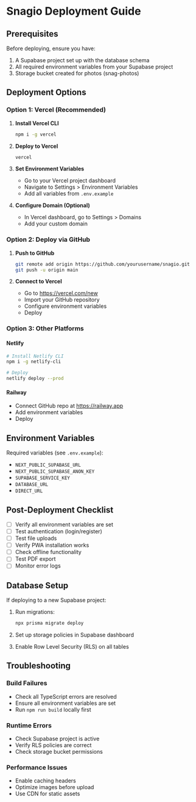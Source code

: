 # Snagio Deployment Guide

## Prerequisites

Before deploying, ensure you have:
1. A Supabase project set up with the database schema
2. All required environment variables from your Supabase project
3. Storage bucket created for photos (snag-photos)

## Deployment Options

### Option 1: Vercel (Recommended)

1. **Install Vercel CLI**
   ```bash
   npm i -g vercel
   ```

2. **Deploy to Vercel**
   ```bash
   vercel
   ```

3. **Set Environment Variables**
   - Go to your Vercel project dashboard
   - Navigate to Settings > Environment Variables
   - Add all variables from `.env.example`

4. **Configure Domain (Optional)**
   - In Vercel dashboard, go to Settings > Domains
   - Add your custom domain

### Option 2: Deploy via GitHub

1. **Push to GitHub**
   ```bash
   git remote add origin https://github.com/yourusername/snagio.git
   git push -u origin main
   ```

2. **Connect to Vercel**
   - Go to https://vercel.com/new
   - Import your GitHub repository
   - Configure environment variables
   - Deploy

### Option 3: Other Platforms

#### Netlify
```bash
# Install Netlify CLI
npm i -g netlify-cli

# Deploy
netlify deploy --prod
```

#### Railway
- Connect GitHub repo at https://railway.app
- Add environment variables
- Deploy

## Environment Variables

Required variables (see `.env.example`):
- `NEXT_PUBLIC_SUPABASE_URL`
- `NEXT_PUBLIC_SUPABASE_ANON_KEY`
- `SUPABASE_SERVICE_KEY`
- `DATABASE_URL`
- `DIRECT_URL`

## Post-Deployment Checklist

- [ ] Verify all environment variables are set
- [ ] Test authentication (login/register)
- [ ] Test file uploads
- [ ] Verify PWA installation works
- [ ] Check offline functionality
- [ ] Test PDF export
- [ ] Monitor error logs

## Database Setup

If deploying to a new Supabase project:

1. Run migrations:
   ```bash
   npx prisma migrate deploy
   ```

2. Set up storage policies in Supabase dashboard

3. Enable Row Level Security (RLS) on all tables

## Troubleshooting

### Build Failures
- Check all TypeScript errors are resolved
- Ensure all environment variables are set
- Run `npm run build` locally first

### Runtime Errors
- Check Supabase project is active
- Verify RLS policies are correct
- Check storage bucket permissions

### Performance Issues
- Enable caching headers
- Optimize images before upload
- Use CDN for static assets